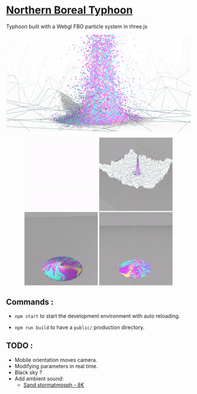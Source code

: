# [Northern Boreal Typhoon](http://jeremieboulay.fr/typhoon)

Typhoon built with a Webgl FBO particle system in three.js

![Northern Boreal Typhoon preview](https://github.com/Jeremboo/particle-typhoon/blob/master/previews/preview.png)

<p align="center">
  <img alt="Introduction animation" src="https://github.com/Jeremboo/particle-typhoon/blob/master/previews/20170720_introduction.gif?raw=true" width="200">
  <img alt="Plane Generator" src="https://github.com/Jeremboo/particle-typhoon/blob/master/previews/20170717_planeGenerator.gif?raw=true" width="200">
  <img alt="Storm with shadow" src="https://github.com/Jeremboo/particle-typhoon/blob/master/previews/20170704_stromPictureBased.gif?raw=true" width="200">
  <img alt="Storm of particles" src="https://github.com/Jeremboo/particle-typhoon/blob/master/previews/20170702_stromPictureBased.gif?raw=true" width="200">
</p>

## Commands :

- `npm start` to start the development environment with auto reloading.

- `npm run build` to have a `public/` production directory.


## TODO :

- Mobile orientation moves camera.
- Modifying parameters in real time.
- Black sky ?
- Add ambient sound:
  - [Sand stormatmosph - 8€](https://www.pond5.com/sound-effect/8669039/sandstormatmosph17091.html)
